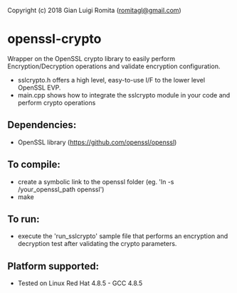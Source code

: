 Copyright (c) 2018 Gian Luigi Romita (romitagl@gmail.com)

# openssl-crypto
Wrapper on the OpenSSL crypto library to easily perform Encryption/Decryption operations and validate encryption configuration.
- sslcrypto.h offers a high level, easy-to-use I/F to the lower level OpenSSL EVP.
- main.cpp shows how to integrate the sslcrypto module in your code and perform crypto operations
## Dependencies:
- OpenSSL library (https://github.com/openssl/openssl)
## To compile:
- create a symbolic link to the openssl folder (eg. 'ln -s /your_openssl_path openssl')
- make
## To run:
- execute the 'run_sslcrypto' sample file that performs an encryption and decryption test after validating the crypto parameters.
## Platform supported:
- Tested on Linux Red Hat 4.8.5 - GCC 4.8.5
